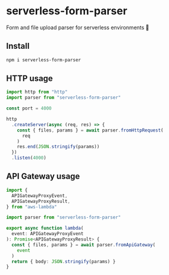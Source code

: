 # serverless-form-parser

Form and file upload parser for serverless environments 🌋

## Install

```bash
npm i serverless-form-parser
```

## HTTP usage

```ts
import http from "http"
import parser from "serverless-form-parser"

const port = 4000

http
  .createServer(async (req, res) => {
    const { files, params } = await parser.fromHttpRequest(
      req
    )
    res.end(JSON.stringify(params))
  })
  .listen(4000)
```

## API Gateway usage

```ts
import {
  APIGatewayProxyEvent,
  APIGatewayProxyResult,
} from "aws-lambda"

import parser from "serverless-form-parser"

export async function lambda(
  event: APIGatewayProxyEvent
): Promise<APIGatewayProxyResult> {
  const { files, params } = await parser.fromApiGateway(
    event
  )
  return { body: JSON.stringify(params) }
}
```
